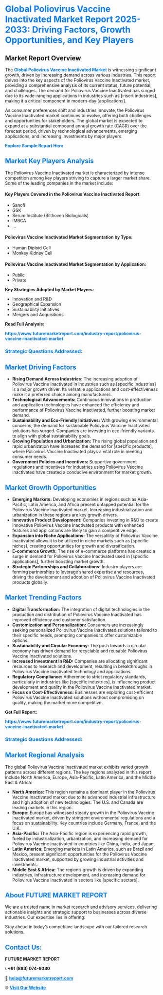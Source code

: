 <h1 style="color: #007BFF;">Global Poliovirus Vaccine Inactivated Market Report 2025-2033: Driving Factors, Growth Opportunities, and Key Players</h1>

<section id="overview">
<h2>Market Report Overview</h2>
<p>The <a href="https://www.futuremarketreport.com/industry-report/poliovirus-vaccine-inactivated-market" style="color: #007BFF; text-decoration: none;"><strong>Global Poliovirus Vaccine Inactivated Market</strong></a> is witnessing significant growth, driven by increasing demand across various industries. This report delves into the key aspects of the Poliovirus Vaccine Inactivated market, providing a comprehensive analysis of its current status, future potential, and challenges. The demand for Poliovirus Vaccine Inactivated has surged due to its wide-ranging applications in industries such as [insert industries], making it a critical component in modern-day [applications].</p>
<p>As consumer preferences shift and industries innovate, the Poliovirus Vaccine Inactivated market continues to evolve, offering both challenges and opportunities for stakeholders. The global market is expected to expand at a substantial compound annual growth rate (CAGR) over the forecast period, driven by technological advancements, emerging applications, and increasing investments by major players.</p>
</section>

<section id="overview">
<p><a href="https://www.futuremarketreport.com/request-sample/reportId=105735" style="color: #007BFF; text-decoration: none;"><strong>Explore Sample Report Here</strong></a></p>
</section>

<section id="key-players">
<h2 style="color: #007BFF;">Market Key Players Analysis</h2>
<p>The Poliovirus Vaccine Inactivated market is characterized by intense competition among key players striving to capture a larger market share. Some of the leading companies in the market include:</p>
<h4>Key Players Covered in the Poliovirus Vaccine Inactivated Report:</h4>
<ul><li>Sanofi</li><li>GSK</li><li>Serum Institute (Bilthoven Biologicals)</li><li>IMBCA</li><li>...</li></ul>
<h4>Poliovirus Vaccine Inactivated Market Segmentation by Type:</h4>
<ul><li>Human Diploid Cell</li><li>Monkey Kidney Cell</li></ul>

<h4>Poliovirus Vaccine Inactivated Market Segmentation by Application:</h4>
<ul><li>Public</li><li>Private</li></ul>
<p><strong>Key Strategies Adopted by Market Players:</strong></p>
<ul>
<li>Innovation and R&D</li>
<li>Geographical Expansion</li>
<li>Sustainability Initiatives</li>
<li>Mergers and Acquisitions</li>
</ul>
</section>

<section>
<p><strong>Read Full Analysis: </strong></p><a href="https://www.futuremarketreport.com/industry-report/poliovirus-vaccine-inactivated-market" style="color: #007BFF; text-decoration: none;"><strong>https://www.futuremarketreport.com/industry-report/poliovirus-vaccine-inactivated-market</strong></a>
<h3 style="color: #007BFF;">Strategic Questions Addressed:</h3>
</section>

<section id="driving-factors">
<h2 style="color: #007BFF;">Market Driving Factors</h2>
<ul>
<li><strong>Rising Demand Across Industries:</strong> The increasing adoption of Poliovirus Vaccine Inactivated in industries such as [specific industries] is a major growth driver. Its versatile applications and cost-effectiveness make it a preferred choice among manufacturers.</li>
<li><strong>Technological Advancements:</strong> Continuous innovations in production and application technologies have enhanced the efficiency and performance of Poliovirus Vaccine Inactivated, further boosting market demand.</li>
<li><strong>Sustainability and Eco-Friendly Initiatives:</strong> With growing environmental concerns, the demand for sustainable Poliovirus Vaccine Inactivated solutions has surged. Companies are investing in eco-friendly variants to align with global sustainability goals.</li>
<li><strong>Growing Population and Urbanization:</strong> The rising global population and rapid urbanization have increased the demand for [specific products], where Poliovirus Vaccine Inactivated plays a vital role in meeting consumer needs.</li>
<li><strong>Government Policies and Incentives:</strong> Supportive government regulations and incentives for industries using Poliovirus Vaccine Inactivated have created a conducive environment for market growth.</li>
</ul>
</section>

<section id="growth-opportunities">
<h2 style="color: #007BFF;">Market Growth Opportunities</h2>
<ul>
<li><strong>Emerging Markets:</strong> Developing economies in regions such as Asia-Pacific, Latin America, and Africa present untapped potential for the Poliovirus Vaccine Inactivated market. Increasing industrialization and urbanization in these regions are key growth drivers.</li>
<li><strong>Innovative Product Development:</strong> Companies investing in R&D to create innovative Poliovirus Vaccine Inactivated products with enhanced features and applications are likely to gain a competitive edge.</li>
<li><strong>Expansion into Niche Applications:</strong> The versatility of Poliovirus Vaccine Inactivated allows it to be utilized in niche markets such as [specific niches], creating opportunities for growth and diversification.</li>
<li><strong>E-commerce Growth:</strong> The rise of e-commerce platforms has created a surge in demand for Poliovirus Vaccine Inactivated used in [specific applications], further boosting market growth.</li>
<li><strong>Strategic Partnerships and Collaborations:</strong> Industry players are forming partnerships to leverage shared expertise and resources, driving the development and adoption of Poliovirus Vaccine Inactivated products globally.</li>
</ul>
</section>

<section id="trending-factors">
<h2 style="color: #007BFF;">Market Trending Factors</h2>
<ul>
<li><strong>Digital Transformation:</strong> The integration of digital technologies in the production and distribution of Poliovirus Vaccine Inactivated has improved efficiency and customer satisfaction.</li>
<li><strong>Customization and Personalization:</strong> Consumers are increasingly seeking personalized Poliovirus Vaccine Inactivated solutions tailored to their specific needs, prompting companies to offer customizable options.</li>
<li><strong>Sustainability and Circular Economy:</strong> The push towards a circular economy has driven demand for recyclable and reusable Poliovirus Vaccine Inactivated solutions.</li>
<li><strong>Increased Investment in R&D:</strong> Companies are allocating significant resources to research and development, resulting in breakthroughs in Poliovirus Vaccine Inactivated technology and applications.</li>
<li><strong>Regulatory Compliance:</strong> Adherence to strict regulatory standards, particularly in industries like [specific industries], is influencing product development and quality in the Poliovirus Vaccine Inactivated market.</li>
<li><strong>Focus on Cost-Effectiveness:</strong> Businesses are exploring cost-efficient Poliovirus Vaccine Inactivated solutions without compromising on quality, making the market more competitive.</li>
</ul>
</section>

<section>
<p><strong>Get Full Report: </strong></p><a href="https://www.futuremarketreport.com/industry-report/poliovirus-vaccine-inactivated-market" style="color: #007BFF; text-decoration: none;"><strong>https://www.futuremarketreport.com/industry-report/poliovirus-vaccine-inactivated-market</strong></a>
<h3 style="color: #007BFF;">Strategic Questions Addressed:</h3>
</section>


<section id="regional-analysis">
<h2 style="color: #007BFF;">Market Regional Analysis</h2>
<p>The global Poliovirus Vaccine Inactivated market exhibits varied growth patterns across different regions. The key regions analyzed in this report include North America, Europe, Asia-Pacific, Latin America, and the Middle East & Africa:</p>
<ul>
<li><strong>North America:</strong> This region remains a dominant player in the Poliovirus Vaccine Inactivated market due to its advanced industrial infrastructure and high adoption of new technologies. The U.S. and Canada are leading markets in this region.</li>
<li><strong>Europe:</strong> Europe has witnessed steady growth in the Poliovirus Vaccine Inactivated market, driven by stringent environmental regulations and a focus on sustainability. Key countries include Germany, France, and the U.K.</li>
<li><strong>Asia-Pacific:</strong> The Asia-Pacific region is experiencing rapid growth, fueled by industrialization, urbanization, and increasing demand for Poliovirus Vaccine Inactivated in countries like China, India, and Japan.</li>
<li><strong>Latin America:</strong> Emerging markets in Latin America, such as Brazil and Mexico, present significant opportunities for the Poliovirus Vaccine Inactivated market, supported by growing industrial activities and investments.</li>
<li><strong>Middle East & Africa:</strong> The region’s growth is driven by expanding industries, infrastructure development, and increasing demand for Poliovirus Vaccine Inactivated in sectors like [specific sectors].</li>
</ul>
</section>

<footer>
<h2 style="color: #007BFF;">About FUTURE MARKET REPORT</h2>
<p>We are a trusted name in market research and advisory services, delivering actionable insights and strategic support to businesses across diverse industries. Our expertise lies in offering:</p>

<p>Stay ahead in today’s competitive landscape with our tailored research solutions.</p>

<h2 style="color: #007BFF;">Contact Us:</h2>
<p><strong>FUTURE MARKET REPORT</strong></p>
<p>📞 <strong>+91 (883) 074-8030</strong></p>
<p>📧 <strong><a href="mailto:help@futuremarketreport.com" style="color: #007BFF;">help@futuremarketreport.com</a></strong></p>
<p>🌐 <strong><a href="https://www.futuremarketreport.com/" style="color: #007BFF;">Visit Our Website</a></strong></p>
</footer>